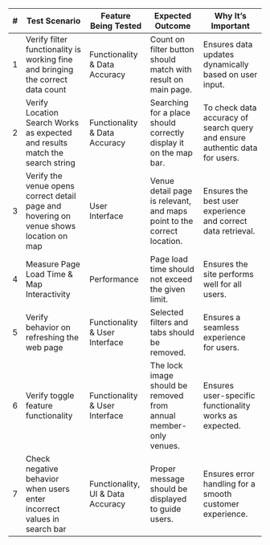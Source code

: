 | #  | Test Scenario                                                                 | Feature Being Tested                  | Expected Outcome                                                              | Why It’s Important                                                         |
|----|------------------------------------------------------------------------------|---------------------------------------|------------------------------------------------------------------------------|----------------------------------------------------------------------------|
| 1  | Verify filter functionality is working fine and bringing the correct data count | Functionality & Data Accuracy         | Count on filter button should match with result on main page.               | Ensures data updates dynamically based on user input.                      |
| 2  | Verify Location Search Works as expected and results match the search string  | Functionality & Data Accuracy         | Searching for a place should correctly display it on the map bar.           | To check data accuracy of search query and ensure authentic data for users. |
| 3  | Verify the venue opens correct detail page and hovering on venue shows location on map | User Interface                        | Venue detail page is relevant, and maps point to the correct location.       | Ensures the best user experience and correct data retrieval.               |
| 4  | Measure Page Load Time & Map Interactivity                                    | Performance                           | Page load time should not exceed the given limit.                           | Ensures the site performs well for all users.                              |
| 5  | Verify behavior on refreshing the web page                                   | Functionality & User Interface        | Selected filters and tabs should be removed.                                | Ensures a seamless experience for users.                                   |
| 6  | Verify toggle feature functionality                                          | Functionality & User Interface        | The lock image should be removed from annual member-only venues.            | Ensures user-specific functionality works as expected.                     |
| 7  | Check negative behavior when users enter incorrect values in search bar      | Functionality, UI & Data Accuracy     | Proper message should be displayed to guide users.                          | Ensures error handling for a smooth customer experience.                   |
